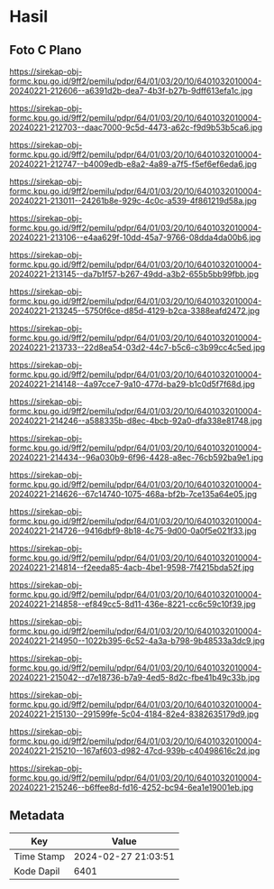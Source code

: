 # Hasil

## Foto C Plano

https://sirekap-obj-formc.kpu.go.id/9ff2/pemilu/pdpr/64/01/03/20/10/6401032010004-20240221-212606--a6391d2b-dea7-4b3f-b27b-9dff613efa1c.jpg

https://sirekap-obj-formc.kpu.go.id/9ff2/pemilu/pdpr/64/01/03/20/10/6401032010004-20240221-212703--daac7000-9c5d-4473-a62c-f9d9b53b5ca6.jpg

https://sirekap-obj-formc.kpu.go.id/9ff2/pemilu/pdpr/64/01/03/20/10/6401032010004-20240221-212747--b4009edb-e8a2-4a89-a7f5-f5ef6ef6eda6.jpg

https://sirekap-obj-formc.kpu.go.id/9ff2/pemilu/pdpr/64/01/03/20/10/6401032010004-20240221-213011--24261b8e-929c-4c0c-a539-4f861219d58a.jpg

https://sirekap-obj-formc.kpu.go.id/9ff2/pemilu/pdpr/64/01/03/20/10/6401032010004-20240221-213106--e4aa629f-10dd-45a7-9766-08dda4da00b6.jpg

https://sirekap-obj-formc.kpu.go.id/9ff2/pemilu/pdpr/64/01/03/20/10/6401032010004-20240221-213145--da7b1f57-b267-49dd-a3b2-655b5bb99fbb.jpg

https://sirekap-obj-formc.kpu.go.id/9ff2/pemilu/pdpr/64/01/03/20/10/6401032010004-20240221-213245--5750f6ce-d85d-4129-b2ca-3388eafd2472.jpg

https://sirekap-obj-formc.kpu.go.id/9ff2/pemilu/pdpr/64/01/03/20/10/6401032010004-20240221-213733--22d8ea54-03d2-44c7-b5c6-c3b99cc4c5ed.jpg

https://sirekap-obj-formc.kpu.go.id/9ff2/pemilu/pdpr/64/01/03/20/10/6401032010004-20240221-214148--4a97cce7-9a10-477d-ba29-b1c0d5f7f68d.jpg

https://sirekap-obj-formc.kpu.go.id/9ff2/pemilu/pdpr/64/01/03/20/10/6401032010004-20240221-214246--a588335b-d8ec-4bcb-92a0-dfa338e81748.jpg

https://sirekap-obj-formc.kpu.go.id/9ff2/pemilu/pdpr/64/01/03/20/10/6401032010004-20240221-214434--96a030b9-6f96-4428-a8ec-76cb592ba9e1.jpg

https://sirekap-obj-formc.kpu.go.id/9ff2/pemilu/pdpr/64/01/03/20/10/6401032010004-20240221-214626--67c14740-1075-468a-bf2b-7ce135a64e05.jpg

https://sirekap-obj-formc.kpu.go.id/9ff2/pemilu/pdpr/64/01/03/20/10/6401032010004-20240221-214726--9416dbf9-8b18-4c75-9d00-0a0f5e021f33.jpg

https://sirekap-obj-formc.kpu.go.id/9ff2/pemilu/pdpr/64/01/03/20/10/6401032010004-20240221-214814--f2eeda85-4acb-4be1-9598-7f4215bda52f.jpg

https://sirekap-obj-formc.kpu.go.id/9ff2/pemilu/pdpr/64/01/03/20/10/6401032010004-20240221-214858--ef849cc5-8d11-436e-8221-cc6c59c10f39.jpg

https://sirekap-obj-formc.kpu.go.id/9ff2/pemilu/pdpr/64/01/03/20/10/6401032010004-20240221-214950--1022b395-6c52-4a3a-b798-9b48533a3dc9.jpg

https://sirekap-obj-formc.kpu.go.id/9ff2/pemilu/pdpr/64/01/03/20/10/6401032010004-20240221-215042--d7e18736-b7a9-4ed5-8d2c-fbe41b49c33b.jpg

https://sirekap-obj-formc.kpu.go.id/9ff2/pemilu/pdpr/64/01/03/20/10/6401032010004-20240221-215130--291599fe-5c04-4184-82e4-8382635179d9.jpg

https://sirekap-obj-formc.kpu.go.id/9ff2/pemilu/pdpr/64/01/03/20/10/6401032010004-20240221-215210--167af603-d982-47cd-939b-c40498616c2d.jpg

https://sirekap-obj-formc.kpu.go.id/9ff2/pemilu/pdpr/64/01/03/20/10/6401032010004-20240221-215246--b6ffee8d-fd16-4252-bc94-6ea1e19001eb.jpg


## Metadata

| Key        | Value               |
| ---------- | ------------------- |
| Time Stamp | 2024-02-27 21:03:51 |
| Kode Dapil | 6401                |



